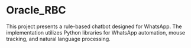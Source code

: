 # Oracle_RBC
This project presents a rule-based chatbot designed for WhatsApp. The implementation utilizes Python libraries for WhatsApp automation, mouse tracking, and natural language processing.
